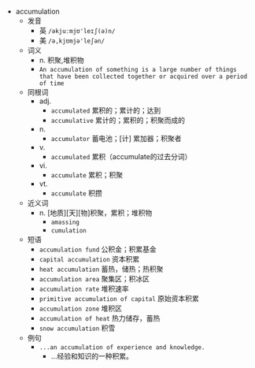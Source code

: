 - accumulation
  - 发音
    - 英 `/əkjuːmjʊ'leɪʃ(ə)n/`
    - 美 `/ə,kjʊmjə'leʃən/`
  - 词义
    - n. 积聚,堆积物
    - `An accumulation of something is a large number of things that have been collected together or acquired over a period of time`
  - 同根词
    - adj.
      - `accumulated` 累积的；累计的；达到
      - `accumulative` 累计的；累积的；积聚而成的
    - n.
      - `accumulator` 蓄电池；[计] 累加器；积聚者
    - v.
      - `accumulated` 累积（accumulate的过去分词）
    - vi.
      - `accumulate` 累积；积聚
    - vt.
      - `accumulate` 积攒
  - 近义词
    - n. [地质][天][物]积聚，累积；堆积物
      - `amassing`
      - `cumulation`
  - 短语
    - `accumulation fund` 公积金；积累基金 
    - `capital accumulation` 资本积累 
    - `heat accumulation` 蓄热，储热；热积聚 
    - `accumulation area` 聚集区；积冰区 
    - `accumulation rate` 堆积速率 
    - `primitive accumulation of capital` 原始资本积累 
    - `accumulation zone` 堆积区 
    - `accumulation of heat` 热力储存，蓄热 
    - `snow accumulation` 积雪 
  - 例句
    - `...an accumulation of experience and knowledge.`
      - …经验和知识的一种积累。

